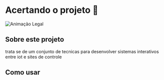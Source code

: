 # Acertando o projeto 🚀

![Animação Legal](https://media4.giphy.com/media/v1.Y2lkPTc5MGI3NjExenB3Z2w3ZXpjYnQwenVyYWVkMWY4bmNzdDVpZjJudGxiODc0YXowdSZlcD12MV9pbnRlcm5hbF9naWZfYnlfaWQmY3Q9Zw/Wm9XlKG2xIMiVcH4CP/giphy.gif)

## Sobre este projeto
trata se de um conjunto de tecnicas para desenvolver sistemas interativos entre iot e sites de controle
## Como usar

